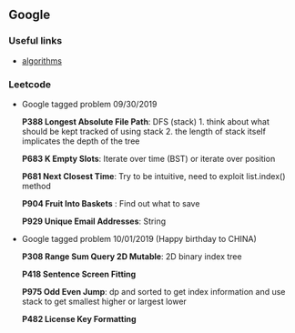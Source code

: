## Google

### Useful links

* [algorithms](https://www.1point3acres.com/bbs/thread-554991-1-1.html)

### Leetcode

  * Google tagged problem 09/30/2019

    __P388 Longest Absolute File Path__: DFS (stack) 1. think about what should be kept tracked of using stack 2. the length of stack itself implicates the depth of the tree

    __P683 K Empty Slots__: Iterate over time (BST) or iterate over position

    __P681 Next Closest Time__: Try to be intuitive, need to exploit list.index() method

    __P904 Fruit Into Baskets__ : Find out what to save

    __P929 Unique Email Addresses__: String

  * Google tagged problem 10/01/2019 (Happy birthday to CHINA)

    __P308 Range Sum Query 2D Mutable__: 2D binary index tree

    __P418 Sentence Screen Fitting__

    __P975 Odd Even Jump__: dp and sorted to get index information and use stack to get smallest higher or largest lower

    __P482 License Key Formatting__

    